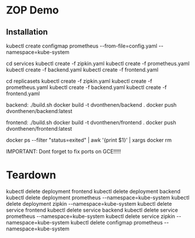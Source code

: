 # ZOP Demo

## Installation

kubectl create configmap prometheus --from-file=config.yaml --namespace=kube-system

cd services
kubectl create -f zipkin.yaml
kubectl create -f prometheus.yaml
kubectl create -f backend.yaml
kubectl create -f frontend.yaml

cd replicasets
kubectl create -f zipkin.yaml
kubectl create -f prometheus.yaml
kubectl create -f backend.yaml
kubectl create -f frontend.yaml

backend:
./build.sh
docker build -t dvonthenen/backend .
docker push dvonthenen/backend:latest

frontend:
./build.sh
docker build -t dvonthenen/frontend .
docker push dvonthenen/frontend:latest


docker ps --filter "status=exited" | awk '{print $1}' | xargs docker rm

IMPORTANT: Dont forget to fix ports on GCE!!!!!


# Teardown
kubectl delete deployment frontend
kubectl delete deployment backend
kubectl delete deployment prometheus --namespace=kube-system
kubectl delete deployment zipkin --namespace=kube-system
kubectl delete service frontend
kubectl delete service backend
kubectl delete service prometheus --namespace=kube-system
kubectl delete service zipkin --namespace=kube-system
kubectl delete configmap prometheus --namespace=kube-system
